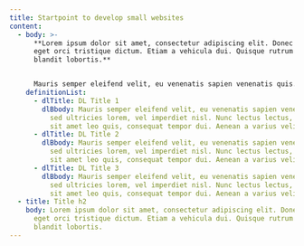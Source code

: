 ```yaml
---
title: Startpoint to develop small websites
content:
  - body: >-
      **Lorem ipsum dolor sit amet, consectetur adipiscing elit. Donec in odio
      eget orci tristique dictum. Etiam a vehicula dui. Quisque rutrum dui eget
      blandit lobortis.** 


      Mauris semper eleifend velit, eu venenatis sapien venenatis quis. Cras sed ultricies lorem, vel imperdiet nisl. Nunc lectus lectus, cursus sit amet leo quis, consequat tempor dui. Aenean a varius velit.
    definitionList:
      - dlTitle: DL Title 1
        dlBbody: Mauris semper eleifend velit, eu venenatis sapien venenatis quis. Cras
          sed ultricies lorem, vel imperdiet nisl. Nunc lectus lectus, cursus
          sit amet leo quis, consequat tempor dui. Aenean a varius velit.
      - dlTitle: DL Title 2
        dlBbody: Mauris semper eleifend velit, eu venenatis sapien venenatis quis. Cras
          sed ultricies lorem, vel imperdiet nisl. Nunc lectus lectus, cursus
          sit amet leo quis, consequat tempor dui. Aenean a varius velit.
      - dlTitle: DL Title 3
        dlBbody: Mauris semper eleifend velit, eu venenatis sapien venenatis quis. Cras
          sed ultricies lorem, vel imperdiet nisl. Nunc lectus lectus, cursus
          sit amet leo quis, consequat tempor dui. Aenean a varius velit.
  - title: Title h2
    body: Lorem ipsum dolor sit amet, consectetur adipiscing elit. Donec in odio
      eget orci tristique dictum. Etiam a vehicula dui. Quisque rutrum dui eget
      blandit lobortis.
---
```

